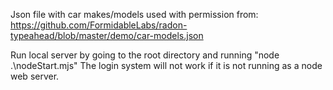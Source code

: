 Json file with car makes/models used with permission from: https://github.com/FormidableLabs/radon-typeahead/blob/master/demo/car-models.json

Run local server by going to the root directory and running "node .\nodeStart.mjs"
The login system will not work if it is not running as a node web server.
